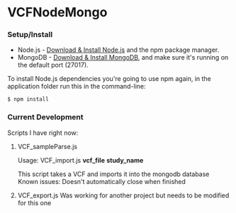 # VCFNodeMongo

### Setup/Install

* Node.js - [Download & Install Node.js](http://www.nodejs.org/download/) and the npm package manager.
* MongoDB - [Download & Install MongoDB](http://www.mongodb.org/downloads), and make sure it's running on the default port (27017).

To install Node.js dependencies you're going to use npm again, in the application folder run this in the command-line:
```
$ npm install
```


### Current Development

Scripts I have right now:

1. VCF_sampleParse.js
	
	Usage: VCF_import.js **vcf_file** **study_name**

	This script takes a VCF and imports it into the mongodb database
	Known issues:
		Doesn't automatically close when finished

1. VCF_export.js
	Was working for another project but needs to be modified for this one
